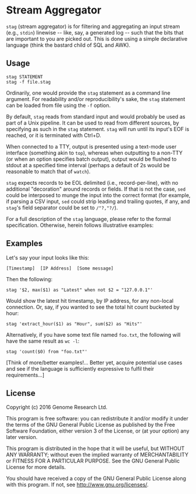 # Stream Aggregator

`stag` (stream aggregator) is for filtering and aggregating an input
stream (e.g., `stdin`) linewise -- like, say, a generated log -- such
that the bits that are important to you are picked out. This is done
using a simple declarative language (think the bastard child of SQL and
AWK).

## Usage

    stag STATEMENT
    stag -f file.stag

Ordinarily, one would provide the `stag` statement as a command line
argument. For readability and/or reproducibility's sake, the `stag`
statement can be loaded from file using the `-f` option.

By default, `stag` reads from standard input and would probably be used
as part of a Unix pipeline. It can be used to read from different
sources, by specifying as such in the `stag` statement. `stag` will run
until its input's EOF is reached, or it is terminated with Ctrl+D.

When connected to a TTY, output is presented using a text-mode user 
interface (something akin to `top`), whereas when outputting to a 
non-TTY (or when an option specifies batch output), output would be 
flushed to stdout at a specified time interval (perhaps a default of 2s 
would be reasonable to match that of `watch`). 

`stag` expects records to be EOL delimited (i.e., record-per-line), with
no additional "decoration" around records or fields. If that is not the
case, `sed` could be interposed to munge the input into the correct
format (for example, if parsing a CSV input, `sed` could strip leading
and trailing quotes, if any, and `stag`'s field separator could be set
to `/"?,"?/`).

For a full description of the `stag` language, please refer to the
formal specification. Otherwise, herein follows illustrative examples:

## Examples

Let's say your input looks like this:

    [Timestamp]  [IP Address]  [Some message]

Then the following:

    stag '$2, max($1) as "Latest" when not $2 = "127.0.0.1"'

Would show the latest hit timestamp, by IP address, for any non-local
connection. Or, say, if you wanted to see the total hit count bucketed
by hour:

    stag 'extract_hour($1) as "Hour", sum($2) as "Hits"'

Alternatively, if you have some text file named `foo.txt`, the following
will have the same result as `wc -l`:

    stag 'count($0) from "foo.txt"'

[Think of more/better examples!... Better yet, acquire potential use
cases and see if the language is sufficiently expressive to fulfil their
requirements...]

## License

Copyright (c) 2016 Genome Research Ltd.

This program is free software: you can redistribute it and/or modify it
under the terms of the GNU General Public License as published by the
Free Software Foundation, either version 3 of the License, or (at your
option) any later version.

This program is distributed in the hope that it will be useful, but
WITHOUT ANY WARRANTY; without even the implied warranty of
MERCHANTABILITY or FITNESS FOR A PARTICULAR PURPOSE. See the GNU General
Public License for more details.

You should have received a copy of the GNU General Public License along
with this program. If not, see <http://www.gnu.org/licenses/>.
